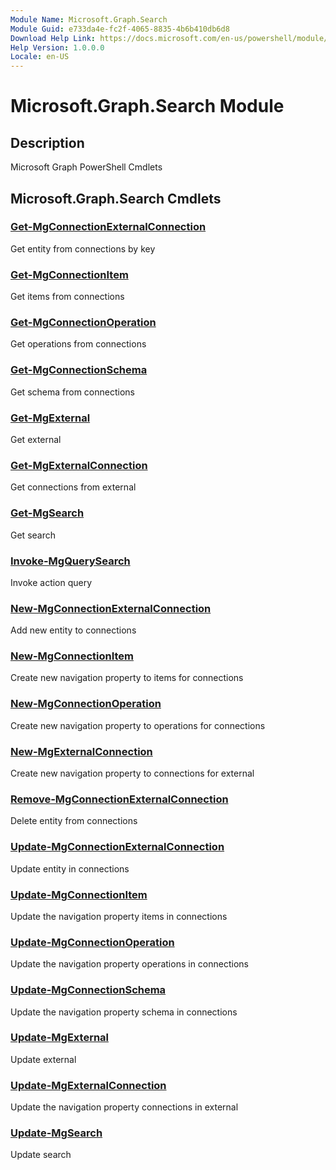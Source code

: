 ```yaml
---
Module Name: Microsoft.Graph.Search
Module Guid: e733da4e-fc2f-4065-8835-4b6b410db6d8
Download Help Link: https://docs.microsoft.com/en-us/powershell/module/microsoft.graph.search
Help Version: 1.0.0.0
Locale: en-US
---
```


# Microsoft.Graph.Search Module
## Description
Microsoft Graph PowerShell Cmdlets

## Microsoft.Graph.Search Cmdlets
### [Get-MgConnectionExternalConnection](Get-MgConnectionExternalConnection.md)
Get entity from connections by key

### [Get-MgConnectionItem](Get-MgConnectionItem.md)
Get items from connections

### [Get-MgConnectionOperation](Get-MgConnectionOperation.md)
Get operations from connections

### [Get-MgConnectionSchema](Get-MgConnectionSchema.md)
Get schema from connections

### [Get-MgExternal](Get-MgExternal.md)
Get external

### [Get-MgExternalConnection](Get-MgExternalConnection.md)
Get connections from external

### [Get-MgSearch](Get-MgSearch.md)
Get search

### [Invoke-MgQuerySearch](Invoke-MgQuerySearch.md)
Invoke action query

### [New-MgConnectionExternalConnection](New-MgConnectionExternalConnection.md)
Add new entity to connections

### [New-MgConnectionItem](New-MgConnectionItem.md)
Create new navigation property to items for connections

### [New-MgConnectionOperation](New-MgConnectionOperation.md)
Create new navigation property to operations for connections

### [New-MgExternalConnection](New-MgExternalConnection.md)
Create new navigation property to connections for external

### [Remove-MgConnectionExternalConnection](Remove-MgConnectionExternalConnection.md)
Delete entity from connections

### [Update-MgConnectionExternalConnection](Update-MgConnectionExternalConnection.md)
Update entity in connections

### [Update-MgConnectionItem](Update-MgConnectionItem.md)
Update the navigation property items in connections

### [Update-MgConnectionOperation](Update-MgConnectionOperation.md)
Update the navigation property operations in connections

### [Update-MgConnectionSchema](Update-MgConnectionSchema.md)
Update the navigation property schema in connections

### [Update-MgExternal](Update-MgExternal.md)
Update external

### [Update-MgExternalConnection](Update-MgExternalConnection.md)
Update the navigation property connections in external

### [Update-MgSearch](Update-MgSearch.md)
Update search

